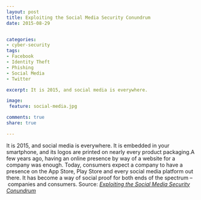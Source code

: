 ```yaml
---
layout: post
title: Exploiting the Social Media Security Conundrum
date: 2015-08-29


categories:
- cyber-security
tags:
- Facebook
- Identity Theft
- Phishing
- Social Media
- Twitter

excerpt: It is 2015, and social media is everywhere.

image:
 feature: social-media.jpg

comments: true
share: true

---
```


<p>It is 2015, and social media is everywhere. It is embedded in your smartphone, and its logos are printed on nearly every product packaging.A few years ago, having an online presence by way of a website for a company was enough. Today, consumers expect a company to have a presence on the App Store, Play Store and every social media platform out there. It has become a way of social proof for both ends of the spectrum –&nbsp;companies and consumers. Source: <em><a href="http://www.tripwire.com/state-of-security/risk-based-security-for-executives/connecting-security-to-the-business/exploiting-the-social-media-security-conundrum/">Exploiting the Social Media Security Conundrum</a></em></p>
